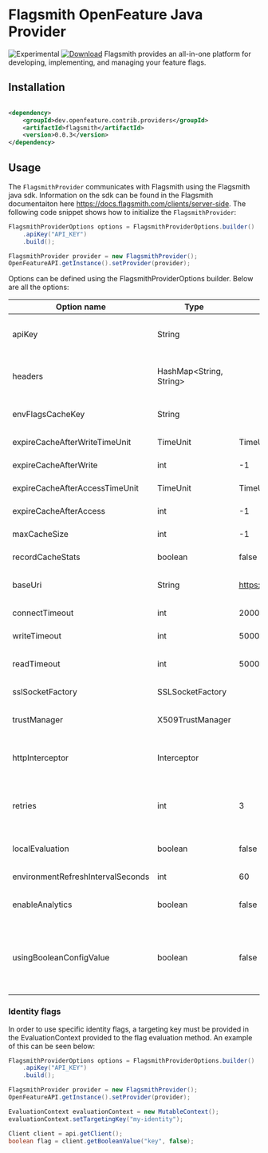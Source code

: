 # Flagsmith OpenFeature Java Provider
![Experimental](https://img.shields.io/badge/experimental-breaking%20changes%20allowed-yellow)
[![Download](https://img.shields.io/maven-central/v/com.flagsmith/flagsmith-java-client)](https://mvnrepository.com/artifact/com.flagsmith/flagsmith-java-client)
Flagsmith provides an all-in-one platform for developing, implementing, and managing your feature flags.

## Installation

<!-- x-release-please-start-version -->

```xml

<dependency>
    <groupId>dev.openfeature.contrib.providers</groupId>
    <artifactId>flagsmith</artifactId>
    <version>0.0.3</version>
</dependency>
```

<!-- x-release-please-end-version -->

## Usage

The `FlagsmithProvider` communicates with Flagsmith using the Flagsmith java sdk. Information on the sdk can be found in
the Flagsmith documentaiton here https://docs.flagsmith.com/clients/server-side. The following code snippet shows how to
initialize the `FlagsmithProvider`:

```java
FlagsmithProviderOptions options = FlagsmithProviderOptions.builder()
    .apiKey("API_KEY")
    .build();

FlagsmithProvider provider = new FlagsmithProvider();
OpenFeatureAPI.getInstance().setProvider(provider);
```

Options can be defined using the FlagsmithProviderOptions builder. Below are all the options:

| Option name | Type    | Default   | Description
| ----------- | ------- | --------- | ---------
| apiKey      | String  |  | Your API Token. Note that this is either the `Environment API` key or the `Server Side SDK Token`
| headers      | HashMap<String, String>  |  | Add custom headers which will be sent with each network request to the Flagsmith API.
| envFlagsCacheKey      | String  |  | Enable in-memory caching for the Flagsmith API.
| expireCacheAfterWriteTimeUnit      | TimeUnit  | TimeUnit.MINUTES | The time unit used for cache expiry after write.
| expireCacheAfterWrite      | int  | -1 | The integer time for cache expiry after write.
| expireCacheAfterAccessTimeUnit      | TimeUnit  | TimeUnit.MINUTES | The time unit used for cache expiry after reading.
| expireCacheAfterAccess      | int  | -1 | The integer time for cache expiry after reading.
| maxCacheSize      | int  | -1 | The maximum size of the cache in MB.
| recordCacheStats      | boolean  | false | Whether cache statistics should be recorded.
| baseUri      | String  | https://edge.api.flagsmith.com/api/v1/ | Override the default Flagsmith API URL if you are self-hosting.
| connectTimeout      | int  | 2000 | The network timeout in milliseconds.
| writeTimeout      | int  | 5000 | The network timeout in milliseconds when writing.
| readTimeout      | int  | 5000 | The network timeout in milliseconds when reading.
| sslSocketFactory      | SSLSocketFactory  |  | Override the sslSocketFactory.
| trustManager      | X509TrustManager  |  | X509TrustManager used when overriding the sslSocketFactory.
| httpInterceptor      | Interceptor  |  | Add a custom HTTP interceptor in the form of an okhttp3.Interceptor object.
| retries      | int  | 3 | Add a custom com.flagsmith.config.Retry object to configure the backoff / retry configuration.
| localEvaluation      | boolean  | false | Controls which mode to run in; local or remote evaluation.
| environmentRefreshIntervalSeconds      | int  | 60 | Set environment refresh rate with polling manager.
| enableAnalytics      | boolean  | false | Controls whether Flag Analytics data is sent to the Flagsmith API
| usingBooleanConfigValue      | boolean  | false | Determines whether to resolve a feature value as a boolean or use the isFeatureEnabled as the flag itself. These values will be false and true respectively.

### Identity flags

In order to use specific identity flags, a targeting key must be provided in the EvaluationContext provided to the flag
evaluation method. An example of this can be seen below:

```java
FlagsmithProviderOptions options = FlagsmithProviderOptions.builder()
    .apiKey("API_KEY")
    .build();

FlagsmithProvider provider = new FlagsmithProvider();
OpenFeatureAPI.getInstance().setProvider(provider);

EvaluationContext evaluationContext = new MutableContext();
evaluationContext.setTargetingKey("my-identity");

Client client = api.getClient();
boolean flag = client.getBooleanValue("key", false);
```
